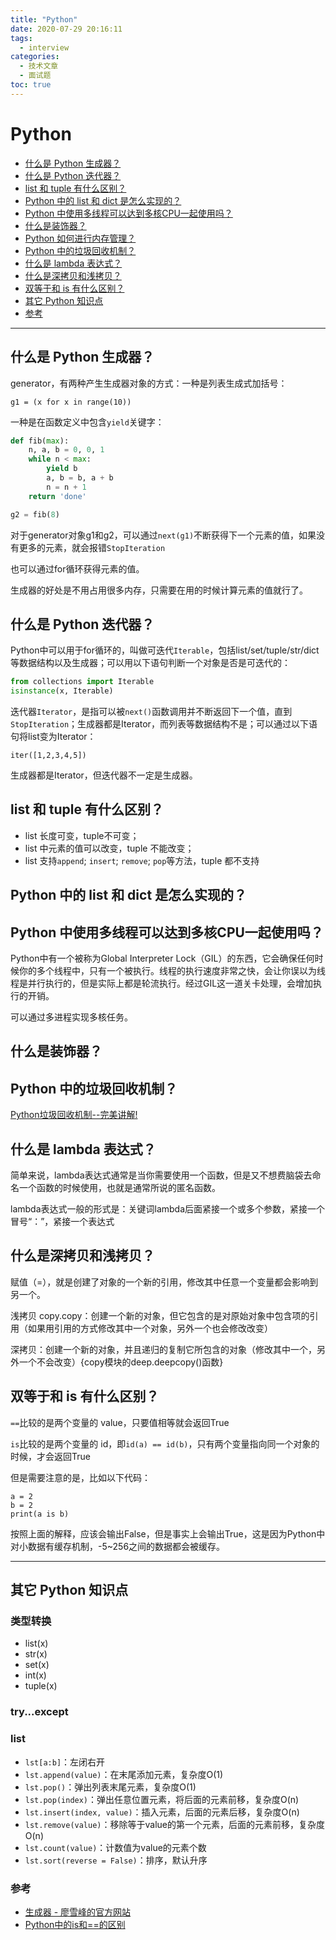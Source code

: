 ```yaml
---
title: "Python"
date: 2020-07-29 20:16:11
tags:
  - interview
categories:
  - 技术文章
  - 面试题
toc: true
---
```

# Python


* [什么是 Python 生成器？](#什么是-Python-生成器)
* [什么是 Python 迭代器？](#什么是-Python-迭代器)
* [list 和 tuple 有什么区别？](#list-和-tuple-有什么区别)
* [Python 中的 list 和 dict 是怎么实现的？](#Python-中的-list-和-dict-是怎么实现的)
* [Python 中使用多线程可以达到多核CPU一起使用吗？](#Python-中使用多线程可以达到多核CPU一起使用吗)
* [什么是装饰器？](#什么是装饰器)
* [Python 如何进行内存管理？](#Python-如何进行内存管理)
* [Python 中的垃圾回收机制？](#Python-中的垃圾回收机制)
* [什么是 lambda 表达式？](#什么是-lambda-表达式)
* [什么是深拷贝和浅拷贝？](#什么是深拷贝和浅拷贝)
* [双等于和 is 有什么区别？](#双等于和-is-有什么区别)
* [其它 Python 知识点](#其它-Python-知识点)
* [参考](#参考)

<!--more-->

------

## 什么是 Python 生成器？
generator，有两种产生生成器对象的方式：一种是列表生成式加括号：

```g1 = (x for x in range(10))```

一种是在函数定义中包含```yield```关键字：

```py
def fib(max):
    n, a, b = 0, 0, 1
    while n < max:
        yield b
        a, b = b, a + b
        n = n + 1
    return 'done'

g2 = fib(8)
```

对于generator对象g1和g2，可以通过```next(g1)```不断获得下一个元素的值，如果没有更多的元素，就会报错```StopIteration```

也可以通过for循环获得元素的值。

生成器的好处是不用占用很多内存，只需要在用的时候计算元素的值就行了。

## 什么是 Python 迭代器？
Python中可以用于for循环的，叫做可迭代```Iterable```，包括list/set/tuple/str/dict等数据结构以及生成器；可以用以下语句判断一个对象是否是可迭代的：

```py
from collections import Iterable
isinstance(x, Iterable)
```

迭代器```Iterator```，是指可以被```next()```函数调用并不断返回下一个值，直到```StopIteration```；生成器都是Iterator，而列表等数据结构不是；可以通过以下语句将list变为Iterator：

```iter([1,2,3,4,5])```

生成器都是Iterator，但迭代器不一定是生成器。

## list 和 tuple 有什么区别？
- list 长度可变，tuple不可变；
- list 中元素的值可以改变，tuple 不能改变；
- list 支持```append```; ```insert```; ```remove```; ```pop```等方法，tuple 都不支持

## Python 中的 list 和 dict 是怎么实现的？

## Python 中使用多线程可以达到多核CPU一起使用吗？

Python中有一个被称为Global Interpreter Lock（GIL）的东西，它会确保任何时候你的多个线程中，只有一个被执行。线程的执行速度非常之快，会让你误以为线程是并行执行的，但是实际上都是轮流执行。经过GIL这一道关卡处理，会增加执行的开销。

可以通过多进程实现多核任务。

## 什么是装饰器？

## Python 中的垃圾回收机制？
[Python垃圾回收机制--完美讲解!](https://www.jianshu.com/p/1e375fb40506)

## 什么是 lambda 表达式？
简单来说，lambda表达式通常是当你需要使用一个函数，但是又不想费脑袋去命名一个函数的时候使用，也就是通常所说的匿名函数。

lambda表达式一般的形式是：关键词lambda后面紧接一个或多个参数，紧接一个冒号“：”，紧接一个表达式

## 什么是深拷贝和浅拷贝？
赋值（=），就是创建了对象的一个新的引用，修改其中任意一个变量都会影响到另一个。

浅拷贝 copy.copy：创建一个新的对象，但它包含的是对原始对象中包含项的引用（如果用引用的方式修改其中一个对象，另外一个也会修改改变）

深拷贝：创建一个新的对象，并且递归的复制它所包含的对象（修改其中一个，另外一个不会改变）{copy模块的deep.deepcopy()函数}

## 双等于和 is 有什么区别？
```==```比较的是两个变量的 value，只要值相等就会返回True

```is```比较的是两个变量的 id，即```id(a) == id(b)```，只有两个变量指向同一个对象的时候，才会返回True

但是需要注意的是，比如以下代码：

```
a = 2
b = 2
print(a is b)
```

按照上面的解释，应该会输出False，但是事实上会输出True，这是因为Python中对小数据有缓存机制，-5~256之间的数据都会被缓存。

------

## 其它 Python 知识点

### 类型转换
- list(x)
- str(x)
- set(x)
- int(x)
- tuple(x)

### try...except

### list
- ```lst[a:b]```：左闭右开
- ```lst.append(value)```：在末尾添加元素，复杂度O(1)
- ```lst.pop()```：弹出列表末尾元素，复杂度O(1)
- ```lst.pop(index)```：弹出任意位置元素，将后面的元素前移，复杂度O(n)
- ```lst.insert(index, value)```：插入元素，后面的元素后移，复杂度O(n)
- ```lst.remove(value)```：移除等于value的第一个元素，后面的元素前移，复杂度O(n)
- ```lst.count(value)```：计数值为value的元素个数
- ```lst.sort(reverse = False)```：排序，默认升序

### 参考
- [生成器 - 廖雪峰的官方网站](https://www.liaoxuefeng.com/wiki/1016959663602400/1017318207388128)
- [Python中的is和==的区别](https://www.cnblogs.com/yjtxin/p/11793243.html)
